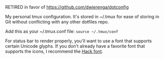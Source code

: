 RETIRED in favor of https://github.com/dwierenga/dotconfig


My personal tmux configuration.  It's stored in ~/.tmux for ease of storing in Git without conflicting with any other dotfiles repo.

Add this as your ~/.tmux.conf file:
`source ~/.tmux/conf`

For status bar to render properly, you'll want to use a font that supports certain Unicode glyphs.  If you don't already have a favorite font that supports the icons,
I recommend the [Hack font](http://sourcefoundry.org/hack/). 
